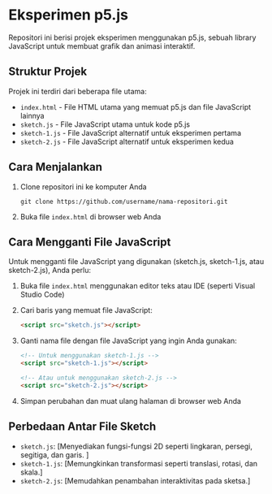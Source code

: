 # Eksperimen p5.js

Repositori ini berisi projek eksperimen menggunakan p5.js, sebuah library JavaScript untuk membuat grafik dan animasi interaktif.

## Struktur Projek

Projek ini terdiri dari beberapa file utama:
- `index.html` - File HTML utama yang memuat p5.js dan file JavaScript lainnya
- `sketch.js` - File JavaScript utama untuk kode p5.js
- `sketch-1.js` - File JavaScript alternatif untuk eksperimen pertama
- `sketch-2.js` - File JavaScript alternatif untuk eksperimen kedua

## Cara Menjalankan

1. Clone repositori ini ke komputer Anda
   ```
   git clone https://github.com/username/nama-repositori.git
   ```
   
2. Buka file `index.html` di browser web Anda

## Cara Mengganti File JavaScript

Untuk mengganti file JavaScript yang digunakan (sketch.js, sketch-1.js, atau sketch-2.js), Anda perlu:

1. Buka file `index.html` menggunakan editor teks atau IDE (seperti Visual Studio Code)

2. Cari baris yang memuat file JavaScript:
   ```html
   <script src="sketch.js"></script>
   ```

3. Ganti nama file dengan file JavaScript yang ingin Anda gunakan:
   ```html
   <!-- Untuk menggunakan sketch-1.js -->
   <script src="sketch-1.js"></script>
   
   <!-- Atau untuk menggunakan sketch-2.js -->
   <script src="sketch-2.js"></script>
   ```

4. Simpan perubahan dan muat ulang halaman di browser web Anda

## Perbedaan Antar File Sketch

- `sketch.js`: [Menyediakan fungsi-fungsi 2D seperti lingkaran, persegi, segitiga, dan garis. ]
- `sketch-1.js`: [Memungkinkan transformasi seperti translasi, rotasi, dan skala.]
- `sketch-2.js`: [Memudahkan penambahan interaktivitas pada sketsa.]
